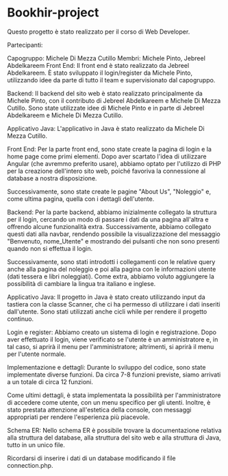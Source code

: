 # Bookhir-project

Questo progetto è stato realizzato per il corso di Web Developer.

Partecipanti:

Capogruppo: Michele Di Mezza Cutillo
Membri: Michele Pinto, Jebreel Abdelkareem
Front End:
Il front end è stato realizzato da Jebreel Abdelkareem. È stato sviluppato il login/register da Michele Pinto, utilizzando idee da parte di tutto il team e supervisionato dal capogruppo.

Backend:
Il backend del sito web è stato realizzato principalmente da Michele Pinto, con il contributo di Jebreel Abdelkareem e Michele Di Mezza Cutillo. Sono state utilizzate idee di Michele Pinto e in parte di Jebreel Abdelkareem e Michele Di Mezza Cutillo.

Applicativo Java:
L'applicativo in Java è stato realizzato da Michele Di Mezza Cutillo.

Front End:
Per la parte front end, sono state create la pagina di login e la home page come primi elementi. Dopo aver scartato l'idea di utilizzare Angular (che avremmo preferito usare), abbiamo optato per l'utilizzo di PHP per la creazione dell'intero sito web, poiché favoriva la connessione al database a nostra disposizione.

Successivamente, sono state create le pagine "About Us", "Noleggio" e, come ultima pagina, quella con i dettagli dell'utente.

Backend:
Per la parte backend, abbiamo inizialmente collegato la struttura per il login, cercando un modo di passare i dati da una pagina all'altra e offrendo alcune funzionalità extra. Successivamente, abbiamo collegato questi dati alla navbar, rendendo possibile la visualizzazione del messaggio "Benvenuto, nome_Utente" e mostrando dei pulsanti che non sono presenti quando non si effettua il login.

Successivamente, sono stati introdotti i collegamenti con le relative query anche alla pagina del noleggio e poi alla pagina con le informazioni utente (dati tessera e libri noleggiati). Come extra, abbiamo voluto aggiungere la possibilità di cambiare la lingua tra italiano e inglese.

Applicativo Java:
Il progetto in Java è stato creato utilizzando input da tastiera con la classe Scanner, che ci ha permesso di utilizzare i dati inseriti dall'utente. Sono stati utilizzati anche cicli while per rendere il progetto continuo.

Login e register:
Abbiamo creato un sistema di login e registrazione. Dopo aver effettuato il login, viene verificato se l'utente è un amministratore e, in tal caso, si aprirà il menu per l'amministratore; altrimenti, si aprirà il menu per l'utente normale.

Implementazione e dettagli:
Durante lo sviluppo del codice, sono state implementate diverse funzioni. Da circa 7-8 funzioni previste, siamo arrivati a un totale di circa 12 funzioni.

Come ultimi dettagli, è stata implementata la possibilità per l'amministratore di accedere come utente, con un menu specifico per gli utenti. Inoltre, è stato prestata attenzione all'estetica della console, con messaggi appropriati per rendere l'esperienza più piacevole.

Schema ER:
Nello schema ER è possibile trovare la documentazione relativa alla struttura del database, alla struttura del sito web e alla struttura di Java, tutto in un unico file.

Ricordarsi di inserire i dati di un database modificando il file connection.php.

